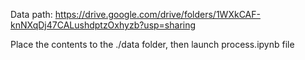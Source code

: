 Data path:
https://drive.google.com/drive/folders/1WXkCAF-knNXqDj47CALushdptzOxhyzb?usp=sharing

Place the contents to the ./data folder, then launch process.ipynb file
